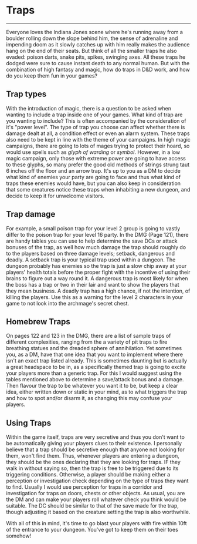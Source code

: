 # Traps
* * *

Everyone loves the Indiana Jones scene where he's running away from a boulder rolling down the slope behind him, the sense of adrenaline and impending doom as it slowly catches up with him really makes the audience hang on the end of their seats. But think of all the smaller traps he also evaded: poison darts, snake pits, spikes, swinging axes. All these traps he dodged were sure to cause instant death to any normal human. But with the combination of high fantasy and magic, how do traps in D&D work, and how do you keep them fun in your games?

## Trap types
With the introduction of magic, there is a question to be asked when wanting to include a trap inside one of your games. What kind of trap are you wanting to include? This is often accompanied by the consideration of it's "power level". The type of trap you choose can affect whether there is damage dealt at all, a condition effect or even an alarm system. These traps also need to be kept in line with the theme of your campaigns. In high magic campaigns, there are going to lots of mages trying to protect their hoard, so would use spells such as *glyph of warding* or *symbol*. However, in a low magic campaign, only those with extreme power are going to have access to these glyphs, so many prefer the good old methods of strings  strung taut 6 inches off the floor and an arrow trap. It's up to you as a DM to decide what kind of enemies your party are going to face and thus what kind of traps these enemies would have, but you can also keep in consideration that some creatures notice these traps when inhabiting a new dungeon, and decide to keep it for unwelcome visitors.

## Trap damage
 For example, a small poison trap for your level 2 group is going to vastly differ to the poison trap for your level 16 party. In the DMG (Page 121), there are handy tables you can use to help determine the save DCs or attack bonuses of the trap, as well how much damage the trap should roughly do to the players based on three damage levels; setback, dangerous and deadly. A setback trap is your typical trap used within a dungeon. The dungeon probably has enemies so the trap is just a slow chip away at your players' health totals before the proper fight with the incentive of using their brains to figure out a way round it. A dangerous trap is most likely for when the boss has a trap or two in their lair and want to show the players that they mean business. A deadly trap has a high chance, if not the intention, of killing the players. Use this as a warning for the level 2 characters in your game to not look into the archmage's secret chest.
 
 ## Homebrew Traps
 On pages 122 and 123 in the DMG, there are a list of sample traps of different complexities, ranging from the a variety of pit traps to fire breathing statues and the dreaded sphere of annihilation. Yet sometimes you, as a DM, have that one idea that you want to implement where there isn't an exact trap listed already. This is sometimes daunting but is actually a great headspace to be in, as a specifically themed trap is going to excite your players more than a generic trap. For this I would suggest using the tables mentioned above to determine a save/attack bonus and a damage. Then flavour the trap to be whatever you want it to be, but keep a clear idea, either written down or static in your mind, as to what triggers the trap and how to spot and/or disarm it, as changing this may confuse your players.

## Using Traps
Within the game itself, traps are very secretive and thus you don't want to be automatically giving your players clues to their existence. I personally believe that a trap should be secretive enough that anyone not looking for them, won't find them. Thus, whenever players are entering a dungeon, they should be the ones declaring that they are looking for traps. IF they walk in without saying so, then the trap is free to be triggered due to its triggering conditions. Otherwise, a player should be making either a perception or investigation check depending on the type of traps they want to find. Usually I would use perception for traps in a corridor and investigation for traps on doors, chests or other objects. As usual, you are the DM and can make your players roll whatever check you think would be suitable. The DC should be similar to that of the save made for the trap, though adjusting it based on the creature setting the trap is also worthwhile.

With all of this in mind, it's time to go blast your players with fire within 10ft of the entrance to your dungeon. You've got to keep them on their toes somehow!
